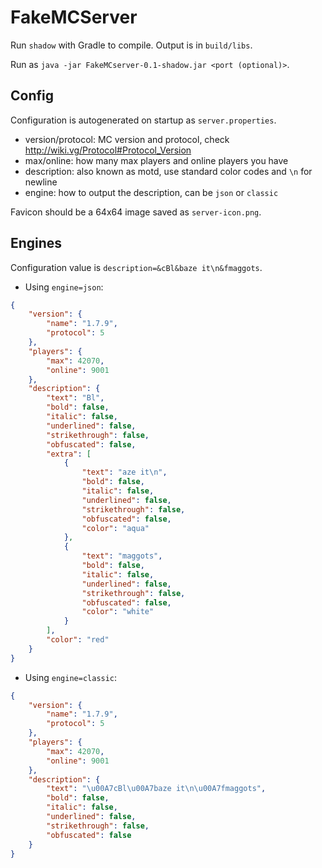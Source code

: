 FakeMCServer
==
Run `shadow` with Gradle to compile. Output is in `build/libs`.

Run as `java -jar FakeMCserver-0.1-shadow.jar <port (optional)>`.

Config
--
Configuration is autogenerated on startup as `server.properties`.
* version/protocol: MC version and protocol, check http://wiki.vg/Protocol#Protocol_Version
* max/online: how many max players and online players you have
* description: also known as motd, use standard color codes and `\n` for newline
* engine: how to output the description, can be `json` or `classic`

Favicon should be a 64x64 image saved as `server-icon.png`.

Engines
--
Configuration value is `description=&cBl&baze it\n&fmaggots`.
* Using `engine=json`:
```json
{
    "version": {
        "name": "1.7.9",
        "protocol": 5
    },
    "players": {
        "max": 42070,
        "online": 9001
    },
    "description": {
        "text": "Bl",
        "bold": false,
        "italic": false,
        "underlined": false,
        "strikethrough": false,
        "obfuscated": false,
        "extra": [
            {
                "text": "aze it\n",
                "bold": false,
                "italic": false,
                "underlined": false,
                "strikethrough": false,
                "obfuscated": false,
                "color": "aqua"
            },
            {
                "text": "maggots",
                "bold": false,
                "italic": false,
                "underlined": false,
                "strikethrough": false,
                "obfuscated": false,
                "color": "white"
            }
        ],
        "color": "red"
    }
}
```
* Using `engine=classic`:
```json
{
    "version": {
        "name": "1.7.9",
        "protocol": 5
    },
    "players": {
        "max": 42070,
        "online": 9001
    },
    "description": {
        "text": "\u00A7cBl\u00A7baze it\n\u00A7fmaggots",
        "bold": false,
        "italic": false,
        "underlined": false,
        "strikethrough": false,
        "obfuscated": false
    }
}
```